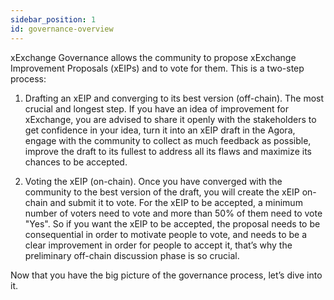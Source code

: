 ```yaml
---
sidebar_position: 1
id: governance-overview
---
```


[comment]: # (mx-exclude-context)

xExchange Governance allows the community to propose xExchange Improvement Proposals (xEIPs) and to vote for them. This is a two-step process:

1. Drafting an xEIP and converging to its best version (off-chain). The most crucial and longest step. If you have an idea of improvement for xExchange, you are advised to share it openly with the stakeholders to get confidence in your idea, turn it into an xEIP draft in the Agora, engage with the community to collect as much feedback as possible, improve the draft to its fullest to address all its flaws and maximize its chances to be accepted.

2. Voting the xEIP (on-chain). Once you have converged with the community to the best version of the draft, you will create the xEIP on-chain and submit it to vote. For the xEIP to be accepted, a minimum number of voters need to vote and more than 50% of them need to vote "Yes". So if you want the xEIP to be accepted, the proposal needs to be consequential in order to motivate people to vote, and needs to be a clear improvement in order for people to accept it, that’s why the preliminary off-chain discussion phase is so crucial.

Now that you have the big picture of the governance process, let’s dive into it.
